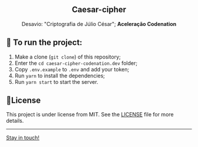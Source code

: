<h2 align="center"> Caesar-cipher</h2>
<p align="center">Desavio: "Criptografia de Júlio César";  <strong>Aceleração  Codenation</strong></p>


## :checkered_flag: To run the project:
1. Make a clone (`git clone`) of this repository;
2. Enter the `cd caesar-cipher-codenation.dev` folder;
3. Copy `.env.example` to `.env` and add your token;
4. Run `yarn` to install the dependencies;
5. Run `yarn start` to start the server.

## 📝License

This project is under license from MIT. See the [LICENSE](LICENSE) file for more details.

---

[Stay in touch!](https://www.linkedin.com/in/jonas-castro-b4044111a/)
